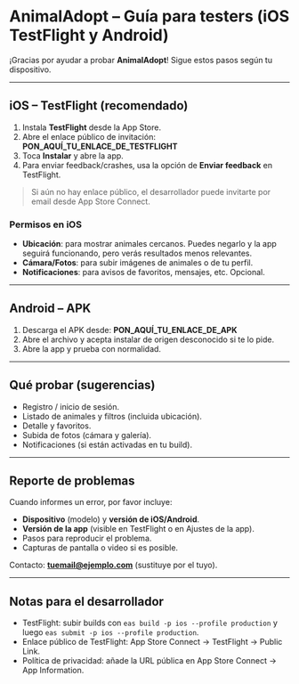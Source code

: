 # AnimalAdopt – Guía para testers (iOS TestFlight y Android)

¡Gracias por ayudar a probar **AnimalAdopt**! Sigue estos pasos según tu dispositivo.

---

## iOS – TestFlight (recomendado)
1. Instala **TestFlight** desde la App Store.
2. Abre el enlace público de invitación: **PON_AQUÍ_TU_ENLACE_DE_TESTFLIGHT**
3. Toca **Instalar** y abre la app.
4. Para enviar feedback/crashes, usa la opción de **Enviar feedback** en TestFlight.

> Si aún no hay enlace público, el desarrollador puede invitarte por email desde App Store Connect.

### Permisos en iOS
- **Ubicación**: para mostrar animales cercanos. Puedes negarlo y la app seguirá funcionando, pero verás resultados menos relevantes.
- **Cámara/Fotos**: para subir imágenes de animales o de tu perfil.
- **Notificaciones**: para avisos de favoritos, mensajes, etc. Opcional.

---

## Android – APK
1. Descarga el APK desde: **PON_AQUÍ_TU_ENLACE_DE_APK**
2. Abre el archivo y acepta instalar de origen desconocido si te lo pide.
3. Abre la app y prueba con normalidad.

---

## Qué probar (sugerencias)
- Registro / inicio de sesión.
- Listado de animales y filtros (incluida ubicación).
- Detalle y favoritos.
- Subida de fotos (cámara y galería).
- Notificaciones (si están activadas en tu build).

---

## Reporte de problemas
Cuando informes un error, por favor incluye:
- **Dispositivo** (modelo) y **versión de iOS/Android**.
- **Versión de la app** (visible en TestFlight o en Ajustes de la app).
- Pasos para reproducir el problema.
- Capturas de pantalla o video si es posible.

Contacto: **tuemail@ejemplo.com** (sustituye por el tuyo).

---

## Notas para el desarrollador
- TestFlight: subir builds con `eas build -p ios --profile production` y luego `eas submit -p ios --profile production`.
- Enlace público de TestFlight: App Store Connect → TestFlight → Public Link.
- Política de privacidad: añade la URL pública en App Store Connect → App Information.
